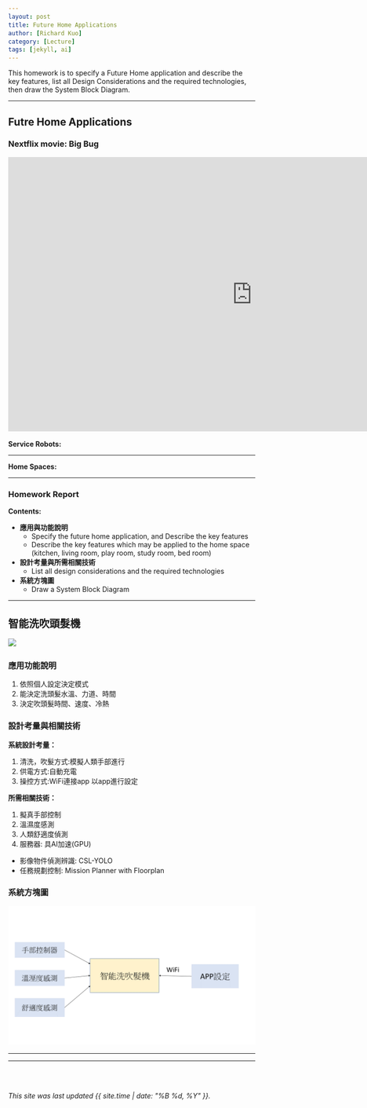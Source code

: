 ```yaml
---
layout: post
title: Future Home Applications
author: [Richard Kuo]
category: [Lecture]
tags: [jekyll, ai]
---
```


This homework is to specify a Future Home application and describe the key features, list all Design Considerations and the required technologies, then draw the System Block Diagram.

---
## Futre Home Applications

### Nextflix movie: Big Bug
<iframe width="993" height="559" src="https://www.youtube.com/embed/FWUkh23vBhs" title="BIGBUG Trailer (2022)" frameborder="0" allow="accelerometer; autoplay; clipboard-write; encrypted-media; gyroscope; picture-in-picture; web-share" allowfullscreen></iframe>

**Service Robots:**<br>



---
**Home Spaces:**<br>



---
### Homework Report
**Contents:**<br>
* **應用與功能說明**
  - Specify the future home application, and Describe the key features
  - Describe the key features which may be applied to the home space (kitchen, living room, play room, study room, bed room)
* **設計考量與所需相關技術**
  - List all design considerations and the required technologies
* **系統方塊圖**
  - Draw a System Block Diagram

---
## 智能洗吹頭髮機

![](https://cc.tvbs.com.tw/img/upload/2017/08/02/20170802192550-e6b1df52.jpg)

### 應用功能說明
1. 依照個人設定決定模式
2. 能決定洗頭髮水溫、力道、時間 
3. 決定吹頭髮時間、速度、冷熱

### 設計考量與相關技術
**系統設計考量：**<br>
1. 清洗，吹髮方式:模擬人類手部進行
2. 供電方式:自動充電
3. 操控方式:WiFi連接app 以app進行設定 

**所需相關技術：**
1. 擬真手部控制
2. 溫濕度感測
3. 人類舒適度偵測 
4. 服務器: 具AI加速(GPU)
  - 影像物件偵測辨識: CSL-YOLO
  - 任務規劃控制: Mission Planner with Floorplan

### 系統方塊圖
![](https://github.com/peiyu525/MCU-project/blob/main/_posts/%E5%90%B9%E6%B4%97%E9%AB%AE%E6%A9%9F.gif?raw=true)

---

---


<br>
<br>

*This site was last updated {{ site.time | date: "%B %d, %Y" }}.*


